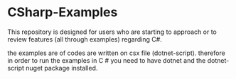 # CSharp-Examples
This repository is designed for users who are starting to approach or to review features (all through examples) regarding C#.

the examples are of codes are written on csx file (dotnet-script).
therefore in order to run the examples in C # you need to have dotnet and the dotnet-script nuget package installed.




